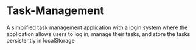 # Task-Management
A simplified task management application with a login system where the application allows users to log in, manage their tasks, and store the tasks persistently in localStorage
